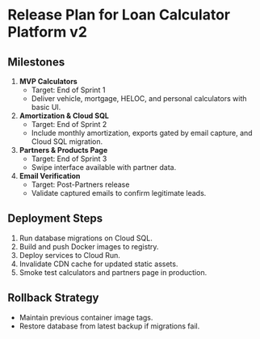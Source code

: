 # Release Plan for Loan Calculator Platform v2

## Milestones

1. **MVP Calculators**
   - Target: End of Sprint 1
   - Deliver vehicle, mortgage, HELOC, and personal calculators with basic UI.
1. **Amortization & Cloud SQL**
   - Target: End of Sprint 2
   - Include monthly amortization, exports gated by email capture, and Cloud SQL
     migration.
1. **Partners & Products Page**
   - Target: End of Sprint 3
   - Swipe interface available with partner data.
1. **Email Verification**
   - Target: Post-Partners release
   - Validate captured emails to confirm legitimate leads.

## Deployment Steps

1. Run database migrations on Cloud SQL.
1. Build and push Docker images to registry.
1. Deploy services to Cloud Run.
1. Invalidate CDN cache for updated static assets.
1. Smoke test calculators and partners page in production.

## Rollback Strategy

- Maintain previous container image tags.
- Restore database from latest backup if migrations fail.
